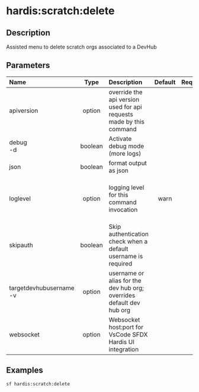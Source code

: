 <!-- This file has been generated with command 'sf hardis:doc:plugin:generate'. Please do not update it manually or it may be overwritten -->
# hardis:scratch:delete

## Description

Assisted menu to delete scratch orgs associated to a DevHub

## Parameters

| Name                        |  Type   | Description                                                          | Default | Required |                        Options                        |
|:----------------------------|:-------:|:---------------------------------------------------------------------|:-------:|:--------:|:-----------------------------------------------------:|
| apiversion                  | option  | override the api version used for api requests made by this command  |         |          |                                                       |
| debug<br/>-d                | boolean | Activate debug mode (more logs)                                      |         |          |                                                       |
| json                        | boolean | format output as json                                                |         |          |                                                       |
| loglevel                    | option  | logging level for this command invocation                            |  warn   |          | trace<br/>debug<br/>info<br/>warn<br/>error<br/>fatal |
| skipauth                    | boolean | Skip authentication check when a default username is required        |         |          |                                                       |
| targetdevhubusername<br/>-v | option  | username or alias for the dev hub org; overrides default dev hub org |         |          |                                                       |
| websocket                   | option  | Websocket host:port for VsCode SFDX Hardis UI integration            |         |          |                                                       |

## Examples

```shell
sf hardis:scratch:delete
```


